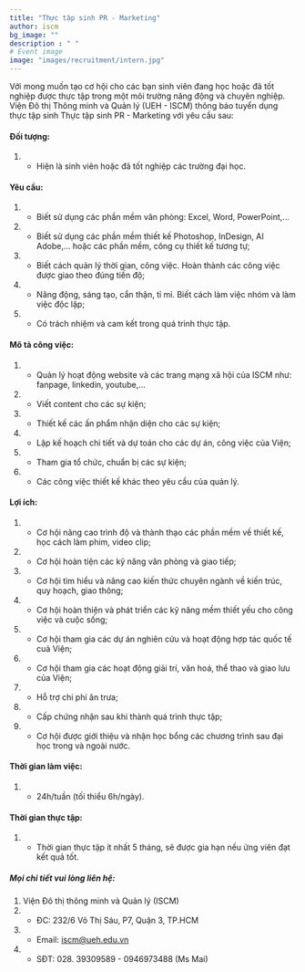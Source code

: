 ```yaml
---
title: "Thực tập sinh PR - Marketing"
author: iscm
bg_image: ""
description : " "
# Event image
image: "images/recruitment/intern.jpg"
---
```

  
Với mong muốn tạo cơ hội cho các bạn sinh viên đang học hoặc đã tốt nghiệp được thực tập trong một môi trường năng động và chuyên nghiệp. Viện Đô thị Thông minh và Quản lý (UEH - ISCM) thông báo tuyển dụng thực tập sinh Thực tập sinh PR - Marketing với yêu cầu sau: 
  
#### Đối tượng:
1. - Hiện là sinh viên hoặc đã tốt nghiệp các trường đại học.
  
#### Yêu cầu:
1. - Biết sử dụng các phần mềm văn phòng: Excel, Word, PowerPoint,...
2. - Biết sử dụng các phần mềm thiết kế Photoshop, InDesign, AI Adobe,... hoặc các phần mềm, công cụ thiết kế tương tự;
3. - Biết cách quản lý thời gian, công việc. Hoàn thành các công việc được giao theo đúng tiến độ;
4. - Năng động, sáng tạo, cẩn thận, tỉ mỉ. Biết cách làm việc nhóm và làm việc độc lập;
5. - Có trách nhiệm và cam kết trong quá trình thực tập.
  
#### Mô tả công việc: 
1. - Quản lý hoạt động website và các trang mạng xã hội của ISCM như: fanpage, linkedin, youtube,...
2. - Viết content cho các sự kiện;
3. - Thiết kế các ấn phẩm nhận diện cho các sự kiện;
4. - Lập kế hoạch chi tiết và dự toán cho các dự án, công việc của Viện;
5. - Tham gia tổ chức, chuẩn bị các sự kiện;
6. - Các công việc thiết kế khác theo yêu cầu của quản lý.
  
#### Lợi ích:
1. - Cơ hội nâng cao trình độ và thành thạo các phần mềm về thiết kế, học cách làm phim, video clip;
2. - Cơ hội hoàn tiện các kỹ năng văn phòng và giao tiếp;
3. - Cơ hội tìm hiểu và nâng cao kiến thức chuyên ngành về kiến trúc, quy hoạch, giao thông;
4. - Cơ hội hoàn thiện và phát triển các kỹ năng mềm thiết yếu cho công việc và cuộc sống;
5. - Cơ hội tham gia các dự án nghiên cứu và hoạt động hợp tác quốc tế cuả Viện;
6. - Cơ hội tham gia các hoạt động giải trí, văn hoá, thể thao và giao lưu của Viện;
7. - Hỗ trợ chi phí ăn trưa;
8. - Cấp chứng nhận sau khi thành quá trình thực tập;
9. - Cơ hội được giới thiệu và nhận học bổng các chương trình sau đại học trong và ngoài nước.
  
#### Thời gian làm việc:
1. - 24h/tuần (tối thiểu 6h/ngày).
  
#### Thời gian thực tập:
1. - Thời gian thực tập ít nhất 5 tháng, sẽ được gia hạn nếu ứng viên đạt kết quả tốt.
  
##### Mọi chi tiết vui lòng liên hệ:
1. Viện Đô thị thông minh và Quản lý (ISCM)
1. - ĐC: 232/6 Võ Thị Sáu, P7, Quận 3, TP.HCM
2. - Email: iscm@ueh.edu.vn
3. - SĐT: 028. 39309589 - 0946973488 (Ms Mai)